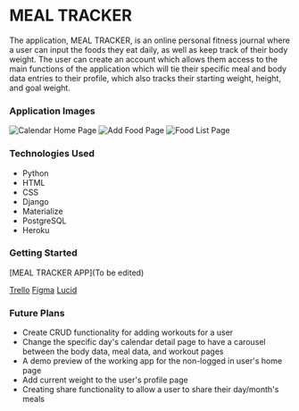# MEAL TRACKER

The application, MEAL TRACKER, is an online personal fitness journal
where a user can input the foods they eat daily, as well as keep track of their body weight.
The user can create an account which allows them access to the main functions of the application
which will tie their specific meal and body data entries to their profile, which also tracks
their starting weight, height, and goal weight.

### Application Images

![Calendar Home Page](https://imgur.com/r5S1wN4.png)
![Add Food Page](https://imgur.com/RDDwsFZ.png)
![Food List Page](https://i.imgur.com/qtqcMXZ.png)

### Technologies Used
- Python
- HTML
- CSS
- Django
- Materialize
- PostgreSQL
- Heroku

### Getting Started
[MEAL TRACKER APP](To be edited)

[Trello](https://trello.com/b/JcMsvGqo/django-unchained)
[Figma](https://www.figma.com/file/UPbWRjdt0spSjM4GRZrjlI/RAW-OUTPUT-wireframe?type=design&node-id=0-1&mode=design&t=iRExOJLDfGrzZtRs-0)
[Lucid](https://lucid.app/lucidchart/8d551eaf-86ab-40ad-bd1d-f19316c614fe/edit?page=0_0&invitationId=inv_74c938f6-7139-4b69-a5af-091a58cb683f#)

### Future Plans
- Create CRUD functionality for adding workouts for a user
- Change the specific day's calendar detail page to have a carousel between the body data, meal data, and workout pages
- A demo preview of the working app for the non-logged in user's home page
- Add current weight to the user's profile page
- Creating share functionality to allow a user to share their day/month's meals
